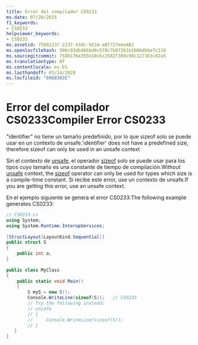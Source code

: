 ```yaml
---
title: Error del compilador CS0233
ms.date: 07/20/2015
f1_keywords:
- CS0233
helpviewer_keywords:
- CS0233
ms.assetid: 75b0123f-2237-43dc-9234-a0f727eee482
ms.openlocfilehash: 506c93db466bd0c578c7b87261b1b0bdbbe7c116
ms.sourcegitcommit: 7588136e355e10cbc2582f389c90c127363c02a5
ms.translationtype: HT
ms.contentlocale: es-ES
ms.lasthandoff: 03/14/2020
ms.locfileid: "69603835"
---
```

# <a name="compiler-error-cs0233"></a><span data-ttu-id="6e969-102">Error del compilador CS0233</span><span class="sxs-lookup"><span data-stu-id="6e969-102">Compiler Error CS0233</span></span>
<span data-ttu-id="6e969-103">"identifier" no tiene un tamaño predefinido, por lo que sizeof solo se puede usar en un contexto de unsafe.</span><span class="sxs-lookup"><span data-stu-id="6e969-103">'identifier' does not have a predefined size, therefore sizeof can only be used in an unsafe context</span></span>
  
 <span data-ttu-id="6e969-104">Sin el contexto de [unsafe](../keywords/unsafe.md), el operador [sizeof](../operators/sizeof.md) solo se puede usar para los tipos cuyo tamaño es una constante de tiempo de compilación.</span><span class="sxs-lookup"><span data-stu-id="6e969-104">Without [unsafe](../keywords/unsafe.md) context, the [sizeof](../operators/sizeof.md) operator can only be used for types which size is a compile-time constant.</span></span> <span data-ttu-id="6e969-105">Si recibe este error, use un contexto de unsafe.</span><span class="sxs-lookup"><span data-stu-id="6e969-105">If you are getting this error, use an unsafe context.</span></span>
  
<span data-ttu-id="6e969-106">En el ejemplo siguiente se genera el error CS0233:</span><span class="sxs-lookup"><span data-stu-id="6e969-106">The following example generates CS0233:</span></span>
  
```csharp  
// CS0233.cs  
using System;  
using System.Runtime.InteropServices;  
  
[StructLayout(LayoutKind.Sequential)]  
public struct S  
{  
    public int a;  
}  
  
public class MyClass  
{  
    public static void Main()  
    {  
        S myS = new S();  
        Console.WriteLine(sizeof(S));   // CS0233  
        // Try the following instead:  
        // unsafe
        // {
        //     Console.WriteLine(sizeof(S));
        // }
   }  
}  
```
